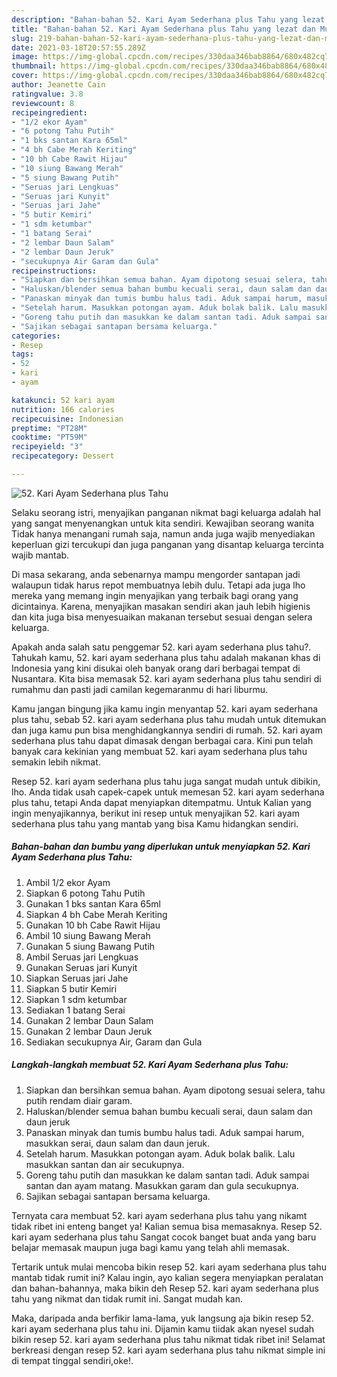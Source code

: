 ```yaml
---
description: "Bahan-bahan 52. Kari Ayam Sederhana plus Tahu yang lezat dan Mudah Dibuat"
title: "Bahan-bahan 52. Kari Ayam Sederhana plus Tahu yang lezat dan Mudah Dibuat"
slug: 219-bahan-bahan-52-kari-ayam-sederhana-plus-tahu-yang-lezat-dan-mudah-dibuat
date: 2021-03-18T20:57:55.289Z
image: https://img-global.cpcdn.com/recipes/330daa346bab8864/680x482cq70/52-kari-ayam-sederhana-plus-tahu-foto-resep-utama.jpg
thumbnail: https://img-global.cpcdn.com/recipes/330daa346bab8864/680x482cq70/52-kari-ayam-sederhana-plus-tahu-foto-resep-utama.jpg
cover: https://img-global.cpcdn.com/recipes/330daa346bab8864/680x482cq70/52-kari-ayam-sederhana-plus-tahu-foto-resep-utama.jpg
author: Jeanette Cain
ratingvalue: 3.8
reviewcount: 8
recipeingredient:
- "1/2 ekor Ayam"
- "6 potong Tahu Putih"
- "1 bks santan Kara 65ml"
- "4 bh Cabe Merah Keriting"
- "10 bh Cabe Rawit Hijau"
- "10 siung Bawang Merah"
- "5 siung Bawang Putih"
- "Seruas jari Lengkuas"
- "Seruas jari Kunyit"
- "Seruas jari Jahe"
- "5 butir Kemiri"
- "1 sdm ketumbar"
- "1 batang Serai"
- "2 lembar Daun Salam"
- "2 lembar Daun Jeruk"
- "secukupnya Air Garam dan Gula"
recipeinstructions:
- "Siapkan dan bersihkan semua bahan. Ayam dipotong sesuai selera, tahu putih rendam diair garam."
- "Haluskan/blender semua bahan bumbu kecuali serai, daun salam dan daun jeruk"
- "Panaskan minyak dan tumis bumbu halus tadi. Aduk sampai harum, masukkan serai, daun salam dan daun jeruk."
- "Setelah harum. Masukkan potongan ayam. Aduk bolak balik. Lalu masukkan santan dan air secukupnya."
- "Goreng tahu putih dan masukkan ke dalam santan tadi. Aduk sampai santan dan ayam matang. Masukkan garam dan gula secukupnya."
- "Sajikan sebagai santapan bersama keluarga."
categories:
- Resep
tags:
- 52
- kari
- ayam

katakunci: 52 kari ayam 
nutrition: 166 calories
recipecuisine: Indonesian
preptime: "PT28M"
cooktime: "PT59M"
recipeyield: "3"
recipecategory: Dessert

---
```



![52. Kari Ayam Sederhana plus Tahu](https://img-global.cpcdn.com/recipes/330daa346bab8864/680x482cq70/52-kari-ayam-sederhana-plus-tahu-foto-resep-utama.jpg)

Selaku seorang istri, menyajikan panganan nikmat bagi keluarga adalah hal yang sangat menyenangkan untuk kita sendiri. Kewajiban seorang  wanita Tidak hanya menangani rumah saja, namun anda juga wajib menyediakan keperluan gizi tercukupi dan juga panganan yang disantap keluarga tercinta wajib mantab.

Di masa  sekarang, anda sebenarnya mampu mengorder santapan jadi walaupun tidak harus repot membuatnya lebih dulu. Tetapi ada juga lho mereka yang memang ingin menyajikan yang terbaik bagi orang yang dicintainya. Karena, menyajikan masakan sendiri akan jauh lebih higienis dan kita juga bisa menyesuaikan makanan tersebut sesuai dengan selera keluarga. 



Apakah anda salah satu penggemar 52. kari ayam sederhana plus tahu?. Tahukah kamu, 52. kari ayam sederhana plus tahu adalah makanan khas di Indonesia yang kini disukai oleh banyak orang dari berbagai tempat di Nusantara. Kita bisa memasak 52. kari ayam sederhana plus tahu sendiri di rumahmu dan pasti jadi camilan kegemaranmu di hari liburmu.

Kamu jangan bingung jika kamu ingin menyantap 52. kari ayam sederhana plus tahu, sebab 52. kari ayam sederhana plus tahu mudah untuk ditemukan dan juga kamu pun bisa menghidangkannya sendiri di rumah. 52. kari ayam sederhana plus tahu dapat dimasak dengan berbagai cara. Kini pun telah banyak cara kekinian yang membuat 52. kari ayam sederhana plus tahu semakin lebih nikmat.

Resep 52. kari ayam sederhana plus tahu juga sangat mudah untuk dibikin, lho. Anda tidak usah capek-capek untuk memesan 52. kari ayam sederhana plus tahu, tetapi Anda dapat menyiapkan ditempatmu. Untuk Kalian yang ingin menyajikannya, berikut ini resep untuk menyajikan 52. kari ayam sederhana plus tahu yang mantab yang bisa Kamu hidangkan sendiri.

<!--inarticleads1-->

##### Bahan-bahan dan bumbu yang diperlukan untuk menyiapkan 52. Kari Ayam Sederhana plus Tahu:

1. Ambil 1/2 ekor Ayam
1. Siapkan 6 potong Tahu Putih
1. Gunakan 1 bks santan Kara 65ml
1. Siapkan 4 bh Cabe Merah Keriting
1. Gunakan 10 bh Cabe Rawit Hijau
1. Ambil 10 siung Bawang Merah
1. Gunakan 5 siung Bawang Putih
1. Ambil Seruas jari Lengkuas
1. Gunakan Seruas jari Kunyit
1. Siapkan Seruas jari Jahe
1. Siapkan 5 butir Kemiri
1. Siapkan 1 sdm ketumbar
1. Sediakan 1 batang Serai
1. Gunakan 2 lembar Daun Salam
1. Gunakan 2 lembar Daun Jeruk
1. Sediakan secukupnya Air, Garam dan Gula




<!--inarticleads2-->

##### Langkah-langkah membuat 52. Kari Ayam Sederhana plus Tahu:

1. Siapkan dan bersihkan semua bahan. Ayam dipotong sesuai selera, tahu putih rendam diair garam.
1. Haluskan/blender semua bahan bumbu kecuali serai, daun salam dan daun jeruk
1. Panaskan minyak dan tumis bumbu halus tadi. Aduk sampai harum, masukkan serai, daun salam dan daun jeruk.
1. Setelah harum. Masukkan potongan ayam. Aduk bolak balik. Lalu masukkan santan dan air secukupnya.
1. Goreng tahu putih dan masukkan ke dalam santan tadi. Aduk sampai santan dan ayam matang. Masukkan garam dan gula secukupnya.
1. Sajikan sebagai santapan bersama keluarga.




Ternyata cara membuat 52. kari ayam sederhana plus tahu yang nikamt tidak ribet ini enteng banget ya! Kalian semua bisa memasaknya. Resep 52. kari ayam sederhana plus tahu Sangat cocok banget buat anda yang baru belajar memasak maupun juga bagi kamu yang telah ahli memasak.

Tertarik untuk mulai mencoba bikin resep 52. kari ayam sederhana plus tahu mantab tidak rumit ini? Kalau ingin, ayo kalian segera menyiapkan peralatan dan bahan-bahannya, maka bikin deh Resep 52. kari ayam sederhana plus tahu yang nikmat dan tidak rumit ini. Sangat mudah kan. 

Maka, daripada anda berfikir lama-lama, yuk langsung aja bikin resep 52. kari ayam sederhana plus tahu ini. Dijamin kamu tiidak akan nyesel sudah bikin resep 52. kari ayam sederhana plus tahu nikmat tidak ribet ini! Selamat berkreasi dengan resep 52. kari ayam sederhana plus tahu nikmat simple ini di tempat tinggal sendiri,oke!.

